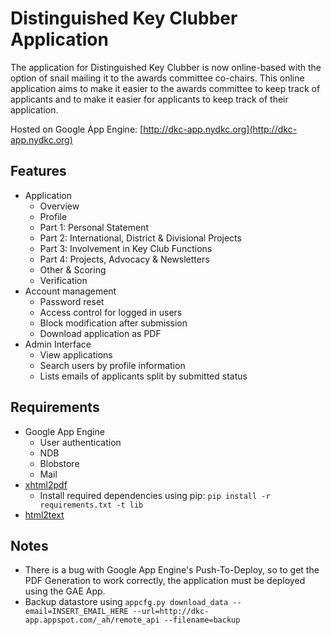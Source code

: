 # Distinguished Key Clubber Application

The application for Distinguished Key Clubber is now online-based with the option of snail mailing it to the awards committee co-chairs. This online application aims to make it easier to the awards committee to keep track of applicants and to make it easier for applicants to keep track of their application.

Hosted on Google App Engine: [http://dkc-app.nydkc.org](http://dkc-app.nydkc.org)

## Features

- Application
    - Overview
    - Profile
    - Part 1: Personal Statement
    - Part 2: International, District & Divisional Projects
    - Part 3: Involvement in Key Club Functions
    - Part 4: Projects, Advocacy & Newsletters
    - Other & Scoring
    - Verification
- Account management
    - Password reset
    - Access control for logged in users
    - Block modification after submission
    - Download application as PDF
- Admin Interface
    - View applications
    - Search users by profile information
    - Lists emails of applicants split by submitted status

## Requirements

- Google App Engine
    - User authentication
    - NDB
    - Blobstore
    - Mail
- [xhtml2pdf](https://github.com/chrisglass/xhtml2pdf)
    - Install required dependencies using pip: `pip install -r requirements.txt -t lib`
- [html2text](https://github.com/aaronsw/html2text)

## Notes
- There is a bug with Google App Engine's Push-To-Deploy, so to get the PDF Generation to work correctly, the application must be deployed using the GAE App.
- Backup datastore using `appcfg.py download_data --email=INSERT_EMAIL_HERE --url=http://dkc-app.appspot.com/_ah/remote_api --filename=backup`
